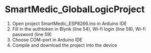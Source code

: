 # SmartMedic_GlobalLogicProject

1. Open project SmartMedic_ESP8266.ino in Arduino IDE
2. Fill in the authtoken in Blynk (line 54), Wi-fi login (line 58), Wi-fi password (line 59)
3. Choose COM-port in Arduino IDE
4. Compile and download the project into the device 
